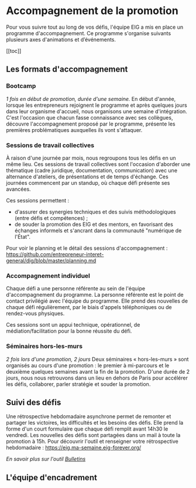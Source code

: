 # Accompagnement de la promotion

Pour vous suivre tout au long de vos défis, l'équipe EIG a mis en place un programme d'accompagnement.
Ce programme s'organise suivants plusieurs axes d'animations et d’événements.

[[toc]]

## Les formats d'accompagnement
### Bootcamp
_1 fois en début de promotion, durée d'une semaine._
En début d'année, lorsque les entrepreneurs rejoignent le programme et après quelques jours dans leur organisme d'accueil, nous organisons une semaine d'intégration. C'est l'occasion que chacun fasse connaissance avec ses collègues, découvre l'accompagnement proposé par le programme, présente les premières problématiques auxquelles ils vont s'attaquer.

### Sessions de travail collectives
À raison d'une journée par mois, nous regroupons tous les défis en un même lieu. Ces sessions de travail collectives sont l'occasion d'aborder une thématique (cadre juridique, documentation, communication) avec une alternance d'ateliers, de présentations et de temps d'échange. Ces journées commencent par un standup, où chaque défi présente ses avancées. 

Ces sessions permettent :
- d'assurer des synergies techniques et des suivis méthodologiques (entre défis et compétences) ;
- de souder la promotion des EIG et des mentors, en favorisant des échanges informels et s'ancrant dans la communauté "numérique de l'État".

Pour voir le planning et le détail des sessions d'accompagnement : https://github.com/entrepreneur-interet-general/dig/blob/master/planning.md

### Accompagnement individuel
Chaque défi a une personne référente au sein de l'équipe d'accompagnement du programme. La personne référente est le point de contact privilégié avec l'équipe du programme. Elle prend des nouvelles de chaque défi régulièrement, par le biais d'appels téléphoniques ou de rendez-vous physiques.

Ces sessions sont un appui technique, opérationnel, de médiation/facilitation pour la bonne réussite du défi.

### Séminaires hors-les-murs
_2 fois lors d'une promotion, 2 jours_
Deux séminaires « hors-les-murs » sont organisés au cours d'une promotion : le premier à mi-parcours et le deuxième quelques semaines avant la fin de la promotion. D'une durée de 2 jours, nous nous retrouvons dans un lieu en dehors de Paris pour accélérer les défis, collaborer, parler stratégie et souder la promotion.


## Suivi des défis

Une rétrospective hebdomadaire asynchrone permet de remonter et partager les victoires, les difficultés et les besoins des défis. Elle prend la forme d'un court formulaire que chaque défi remplit avant 14h30 le vendredi. Les nouvelles des défis sont partagées dans un mail à toute la promotion à 15h.
Pour découvrir l'outil et renseigner votre rétrospective hebdomadaire : https://eig.ma-semaine.eig-forever.org/

_En savoir plus sur l'outil [Bulletins](https://bulletins.eig-forever.org)_


## L'équipe d'encadrement


